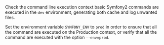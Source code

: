 Check the command line execution context
basic
Symfony2 commands are executed in the ```dev``` environment, generating both cache and log unwanted files.

Set the environment variable ```SYMFONY_ENV``` to ```prod``` in order to ensure that all the command are executed on the Production context, or verify that all the command are executed with the option ```--env=prod```.